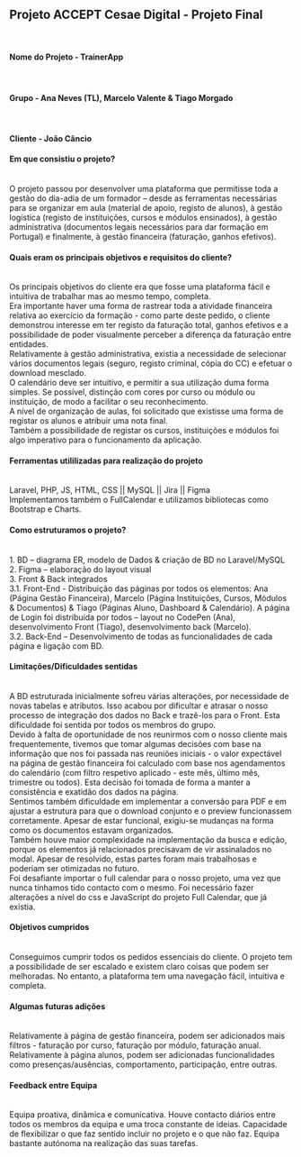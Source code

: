 **<h2>Projeto ACCEPT Cesae Digital - Projeto Final</h2>**
<br><h4>Nome do Projeto - TrainerApp</h4>
<br><h4>Grupo - Ana Neves (TL), Marcelo Valente & Tiago Morgado</h4>
<br><h4>Cliente - João Câncio</h4>

**<h4>Em que consistiu o projeto?**</h4>
<br>O projeto passou por desenvolver uma plataforma que permitisse toda a gestão do dia-adia de um formador – desde as ferramentas necessárias para se organizar em aula (material de apoio, registo de alunos), à gestão logística (registo de instituições, cursos e módulos ensinados), à gestão administrativa (documentos legais necessários para dar formação em Portugal) e finalmente, à gestão financeira (faturação, ganhos efetivos).

**<h4>Quais eram os principais objetivos e requisitos do cliente?</h4>**
<br>Os principais objetivos do cliente era que fosse uma plataforma fácil e intuitiva de
trabalhar mas ao mesmo tempo, completa.
<br>Era importante haver uma forma de rastrear toda a atividade financeira relativa ao exercício da formação - como parte deste pedido, o cliente demonstrou interesse em ter registo da faturação total, ganhos efetivos e a possibilidade de poder visualmente perceber a diferença da faturação entre entidades.
<br>Relativamente à gestão administrativa, existia a necessidade de selecionar vários documentos legais (seguro, registo criminal, cópia do CC) e efetuar o download mesclado. 
<br>O calendário deve ser intuitivo, e permitir a sua utilização duma forma simples. Se possível, distinção com cores por curso ou módulo ou instituição, de modo a facilitar o seu reconhecimento.
<br>A nível de organização de aulas, foi solicitado que existisse uma forma de registar os alunos e atribuir uma nota final.
<br>Também a possibilidade de registar os cursos, instituições e módulos foi algo imperativo para o funcionamento da aplicação.

**<h4>Ferramentas utililizadas para realização do projeto</h4>**
<br>Laravel, PHP, JS, HTML, CSS || MySQL || Jira || Figma
<br>Implementamos também o FullCalendar e utilizamos bibliotecas como Bootstrap e Charts. 

**<h4>Como estruturamos o projeto?</h4>**
<br>1. BD – diagrama ER, modelo de Dados & criação de BD no Laravel/MySQL
<br>2. Figma – elaboração do layout visual
<br>3. Front & Back integrados
<br>3.1. Front-End - Distribuição das páginas por todos os elementos: Ana (Página Gestão Financeira), Marcelo (Página Instituições, Cursos, Módulos & Documentos) & Tiago (Páginas Aluno, Dashboard & Calendário). A página de Login foi distribuída por todos – layout no CodePen (Ana), desenvolvimento Front (Tiago), desenvolvimento back (Marcelo).
<br>3.2. Back-End – Desenvolvimento de todas as funcionalidades de cada página
e ligação com BD.

**<h4>Limitações/Dificuldades sentidas</h4>**
<br>A BD estruturada inicialmente sofreu várias alterações, por necessidade de novas tabelas e atributos. Isso acabou por dificultar e atrasar o nosso processo de integração dos dados no Back e trazê-los para o Front. Esta dificuldade foi sentida por todos os membros do grupo.
<br>Devido à falta de oportunidade de nos reunirmos com o nosso cliente mais frequentemente, tivemos que tomar algumas decisões com base na informação que nos foi passada nas reuniões iniciais - o valor expectável na página de gestão financeira foi calculado com base nos agendamentos do calendário (com filtro respetivo aplicado - este mês, último mês, trimestre ou todos). Esta decisão foi tomada de forma a manter a consistência e exatidão dos dados na página. 
<br>Sentimos também dificuldade em implementar a conversão para PDF e em ajustar a estrutura para que o download conjunto e o preview funcionassem corretamente. Apesar de estar funcional, exigiu-se mudanças na forma como os documentos estavam organizados.
<br>Também houve maior complexidade na implementação da busca e edição, porque os elementos já relacionados precisavam de vir assinalados no modal. Apesar de resolvido, estas partes foram mais trabalhosas e poderiam ser otimizadas no futuro.
<br>Foi desafiante importar o full calendar para o nosso projeto, uma vez que nunca tínhamos tido contacto com o mesmo. Foi necessário fazer alterações a nível do css e JavaScript do projeto Full Calendar, que já existia. 

**<h4>Objetivos cumpridos</h4>**
<br>Conseguimos cumprir todos os pedidos essenciais do cliente. O projeto tem a possibilidade de ser escalado e existem claro coisas que podem ser melhoradas. 
No entanto, a plataforma tem uma navegação fácil, intuitiva e completa. 

**<h4>Algumas futuras adições</h4>**
<br>Relativamente à página de gestão financeira, podem ser adicionados mais filtros - faturação por curso, faturação por módulo, faturação anual.
<br>Relativamente à página alunos, podem ser adicionadas funcionalidades como presenças/ausências, comportamento, participação, entre outras. 

**<h4>Feedback entre Equipa</h4>**
<br>Equipa proativa, dinâmica e comunicativa. Houve contacto diários entre todos os membros da equipa e uma troca constante de ideias. Capacidade de flexibilizar o que faz sentido incluir no projeto e o que não faz. Equipa bastante autónoma na realização das suas tarefas.
